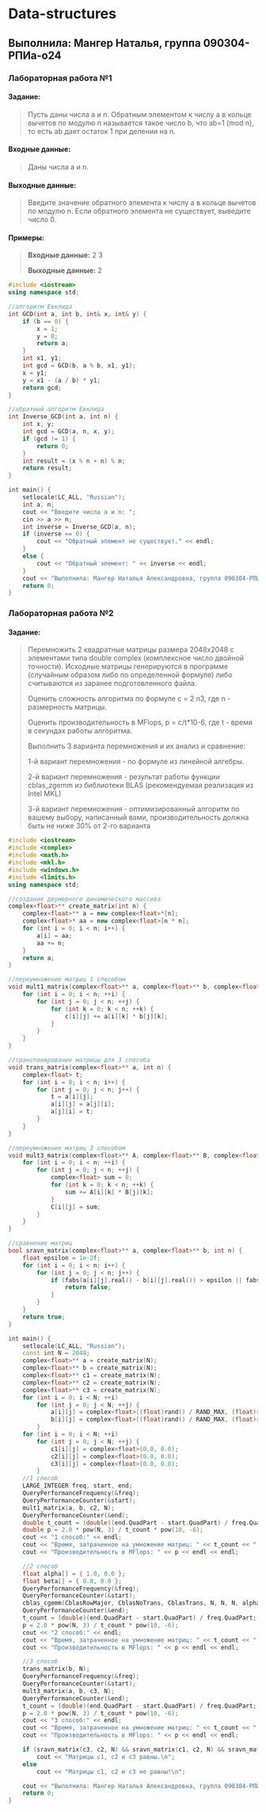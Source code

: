 # Data-structures
## Выполнила: Мангер Наталья, группа 090304-РПИа-о24
### Лабораторная работа №1
#### Задание:
> Пусть даны числа a и n. Обратным элементом к числу a в кольце вычетов по модулю n называется такое число b, что ab=1 (mod n), то есть ab дает остаток 1 при делении на n.
#### Входные данные:
> Даны числа a и n.
#### Выходные данные:
> Введите значение обратного элемента к числу a в кольце вычетов по модулю n. Если обратного элемента не существует, выведите число 0.
#### Примеры:
> **Входные данные:** 2 3
> 
> **Выходные данные:** 2
```cpp
#include <iostream>
using namespace std;

//алгоритм Евклида
int GCD(int a, int b, int& x, int& y) {
    if (b == 0) {
        x = 1;
        y = 0;
        return a;
    }
    int x1, y1;
    int gcd = GCD(b, a % b, x1, y1);
    x = y1;
    y = x1 - (a / b) * y1;
    return gcd;
}

//обратный алгоритм Евклида
int Inverse_GCD(int a, int n) {
    int x, y;
    int gcd = GCD(a, n, x, y);
    if (gcd != 1) {
        return 0;
    }
    int result = (x % n + n) % n;
    return result;
}

int main() {
    setlocale(LC_ALL, "Russian");
    int a, n;
    cout << "Введите числа a и n: ";
    cin >> a >> n;
    int inverse = Inverse_GCD(a, n);
    if (inverse == 0) {
        cout << "Обратный элемент не существует." << endl;
    }
    else {
        cout << "Обратный элемент: " << inverse << endl;
    }
    cout << "Выполнила: Мангер Наталья Александровна, группа 090304-РПИа-о24\n";
    return 0;
}
```
### Лабораторная работа №2
#### Задание:
> Перемножить 2 квадратные матрицы размера 2048x2048 с элементами типа double complex (комплексное число двойной точности). Исходные матрицы генерируются в программе (случайным образом либо по определенной формуле) либо считываются из заранее подготовленного файла.
> 
> Оценить сложность алгоритма по формуле c = 2 n3, где n - размерность матрицы.
> 
> Оценить производительность в MFlops, p = c/t*10-6, где t - время в секундах работы алгоритма.
> 
> Выполнить 3 варианта перемножения и их анализ и сравнение:
> 
> 1-й вариант перемножения - по формуле из линейной алгебры.
> 
> 2-й вариант перемножения - результат работы функции cblas_zgemm из библиотеки BLAS (рекомендуемая реализация из Intel MKL)
> 
> 3-й вариант перемножения - оптимизированный алгоритм по вашему выбору, написанный вами, производительность должна быть не ниже 30% от 2-го варианта
> 
```cpp
#include <iostream>
#include <complex>
#include <math.h>
#include <mkl.h>
#include <windows.h>
#include <limits.h>
using namespace std;

//создание двумерного динамического массива
complex<float>** create_matrix(int n) {
    complex<float>** a = new complex<float>*[n];
    complex<float>* aa = new complex<float>[n * n];
    for (int i = 0; i < n; i++) {
        a[i] = aa;
        aa += n;
    }
    return a;
}

//переумножение матриц 1 способом
void mult1_matrix(complex<float>** a, complex<float>** b, complex<float>** с, int n) {
    for (int i = 0; i < n; ++i) {
        for (int j = 0; j < n; ++j) {
            for (int k = 0; k < n; ++k) {
                с[i][j] += a[i][k] * b[j][k];
            }
        }
    }
}

//транспонирование матрицы для 3 способа
void trans_matrix(complex<float>** a, int n) {
    complex<float> t;
    for (int i = 0; i < n; i++) {
        for (int j = 0; j < n; j++) {
            t = a[i][j];
            a[i][j] = a[j][i];
            a[j][i] = t;
        }
    }
}

//переумножение матриц 3 способом
void mult3_matrix(complex<float>** A, complex<float>** B, complex<float>** C, int n) {
    for (int i = 0; i < n; ++i) {
        for (int j = 0; j < n; ++j) {
            complex<float> sum = 0;
            for (int k = 0; k < n; ++k) {
                sum += A[i][k] * B[j][k]; 
            }
            C[i][j] = sum;
        }
    }
}

//сравнение матриц
bool sravn_matrix(complex<float>** a, complex<float>** b, int n) {
    float epsilon = 1e-2f;
    for (int i = 0; i < n; i++) {
        for (int j = 0; j < n; j++) {
            if (fabs(a[i][j].real() - b[i][j].real()) > epsilon || fabs(a[i][j].imag() - b[i][j].imag()) > epsilon) {
                return false;
            }
        }
    }
    return true;
}

int main() {
    setlocale(LC_ALL, "Russian");
    const int N = 2048;
    complex<float>** a = create_matrix(N);
    complex<float>** b = create_matrix(N);
    complex<float>** c1 = create_matrix(N);
    complex<float>** c2 = create_matrix(N);
    complex<float>** c3 = create_matrix(N);
    for (int i = 0; i < N; ++i)
        for (int j = 0; j < N; ++j) {
            a[i][j] = complex<float>((float)rand() / RAND_MAX, (float)rand() / RAND_MAX);
            b[i][j] = complex<float>((float)rand() / RAND_MAX, (float)rand() / RAND_MAX);
        }
    for (int i = 0; i < N; ++i)
        for (int j = 0; j < N; ++j) {
            c1[i][j] = complex<float>(0.0, 0.0);
            c2[i][j] = complex<float>(0.0, 0.0);
            c3[i][j] = complex<float>(0.0, 0.0);
        }
    //1 способ
    LARGE_INTEGER freq, start, end;
    QueryPerformanceFrequency(&freq);
    QueryPerformanceCounter(&start);
    mult1_matrix(a, b, c2, N);
    QueryPerformanceCounter(&end);
    double t_count = (double)(end.QuadPart - start.QuadPart) / freq.QuadPart;
    double p = 2.0 * pow(N, 3) / t_count * pow(10, -6);
    cout << "1 способ:" << endl;
    cout << "Время, затраченное на умножение матриц: " << t_count << " секунд.\n";
    cout << "Производительность в MFlops: " << p << endl << endl;

    //2 способ
    float alpha[] = { 1.0, 0.0 };
    float beta[] = { 0.0, 0.0 };
    QueryPerformanceFrequency(&freq);
    QueryPerformanceCounter(&start);
    cblas_cgemm(CblasRowMajor, CblasNoTrans, CblasTrans, N, N, N, alpha, a[0], N, b[0], N, beta, c1[0], N);
    QueryPerformanceCounter(&end);
    t_count = (double)(end.QuadPart - start.QuadPart) / freq.QuadPart;
    p = 2.0 * pow(N, 3) / t_count * pow(10, -6);
    cout << "2 способ:" << endl;
    cout << "Время, затраченное на умножение матриц: " << t_count << " секунд.\n";
    cout << "Производительность в MFlops: " << p << endl << endl;

    //3 способ
    trans_matrix(b, N);
    QueryPerformanceFrequency(&freq);
    QueryPerformanceCounter(&start);
    mult3_matrix(a, b, c3, N);
    QueryPerformanceCounter(&end);
    t_count = (double)(end.QuadPart - start.QuadPart) / freq.QuadPart;
    p = 2.0 * pow(N, 3) / t_count * pow(10, -6);
    cout << "3 способ:" << endl;
    cout << "Время, затраченное на умножение матриц: " << t_count << " секунд.\n";
    cout << "Производительность в MFlops: " << p << endl << endl;

    if (sravn_matrix(c3, c2, N) && sravn_matrix(c1, c2, N) && sravn_matrix(c3, c1, N))
        cout << "Матрицы c1, с2 и с3 равны.\n";
    else
        cout << "Матрицы c1, с2 и с3 не равны!\n";

    cout << "Выполнила: Мангер Наталья Александровна, группа 090304-РПИа-о24\n";
    return 0;
}
```
